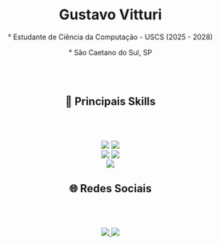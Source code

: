 <h1 align="center">Gustavo Vitturi</h1>
<p align="center">° Estudante de Ciência da Computação - USCS (2025 - 2028)<br/>

  <p align ="center">° São Caetano do Sul, SP</p>

<br/>
<br/>

<h2 align="center">🚀 Principais Skills</h2>
<br/>
<br/>

<p align="center">
<img src="https://img.shields.io/badge/Python-3776AB?style=for-the-badge&logo=python&logoColor=white"/>
<img src="https://img.shields.io/badge/MySQL-4479A1?style=for-the-badge&logo=mysql&logoColor=white"/><br/>
<img src="https://img.shields.io/badge/JavaScript-F7DF1E?style=for-the-badge&logo=javascript&logoColor=black"/>
<img src="https://img.shields.io/badge/HTML5-E34F26?style=for-the-badge&logo=html5&logoColor=white"/><br/>
<img src="https://img.shields.io/badge/CSS3-1572B6?style=for-the-badge&logo=css3&logoColor=white"/>

<h2 align="center">🌐 Redes Sociais</h2>

<br/> 
<br/>

<p align="center">
  <a href="https://www.linkedin.com/in/gustavo-vitturi-04255b350/">
    <img src="https://img.shields.io/badge/LinkedIn-0A66C2?style=for-the-badge&logo=linkedin&logoColor=white"/>
  </a>
  <a href="mailto:guvitturi@gmail.com">
    <img src="https://img.shields.io/badge/Gmail-D14836?style=for-the-badge&logo=gmail&logoColor=white"/>
  </a>
</p>
